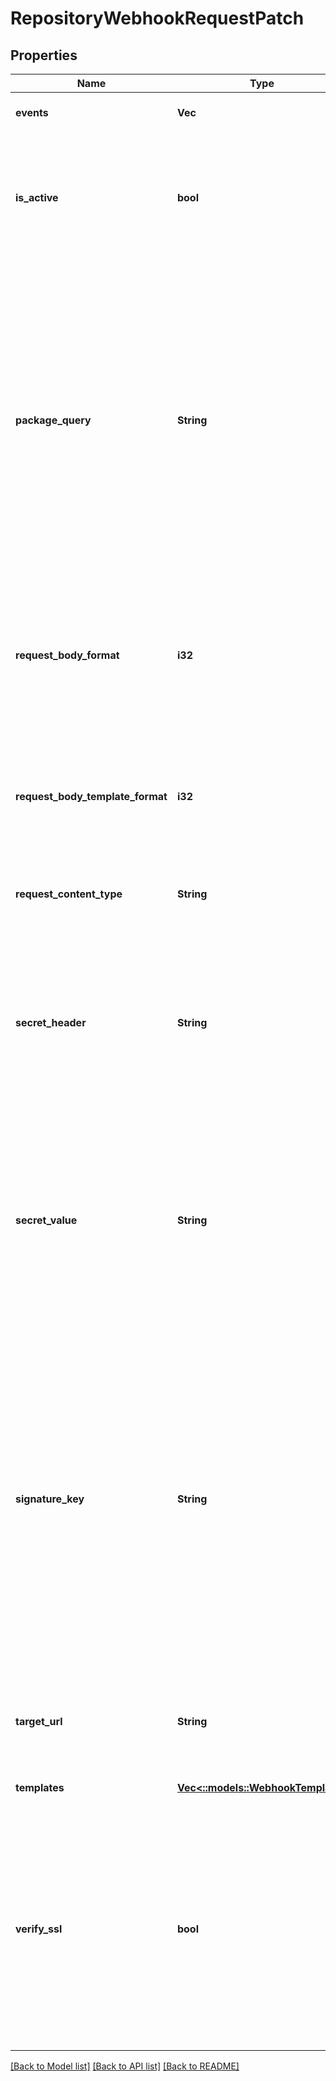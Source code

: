 # RepositoryWebhookRequestPatch

## Properties
Name | Type | Description | Notes
------------ | ------------- | ------------- | -------------
**events** | **Vec<String>** |  | [optional] [default to null]
**is_active** | **bool** | If enabled, the webhook will trigger on subscribed events and send payloads to the configured target URL. | [optional] [default to null]
**package_query** | **String** | The package-based search query for webhooks to fire. This uses the same syntax as the standard search used for repositories, and also supports boolean logic operators such as OR/AND/NOT and parentheses for grouping. If a package does not match, the webhook will not fire. | [optional] [default to null]
**request_body_format** | **i32** | The format of the payloads for webhook requests. Valid options are: (0) JSON, (1) JSON array, (2) form encoded JSON and (3) Handlebars template. | [optional] [default to null]
**request_body_template_format** | **i32** | The format of the payloads for webhook requests. Valid options are: (0) Generic/user defined, (1) JSON and (2) XML. | [optional] [default to null]
**request_content_type** | **String** | The value that will be sent for the &#39;Content Type&#39; header.  | [optional] [default to null]
**secret_header** | **String** | The header to send the predefined secret in. This must be unique from existing headers or it won&#39;t be sent. You can use this as a form of authentication on the endpoint side. | [optional] [default to null]
**secret_value** | **String** | The value for the predefined secret (note: this is treated as a passphrase and is encrypted when we store it). You can use this as a form of authentication on the endpoint side. | [optional] [default to null]
**signature_key** | **String** | The value for the signature key - This is used to generate an HMAC-based hex digest of the request body, which we send as the X-Cloudsmith-Signature header so that you can ensure that the request wasn&#39;t modified by a malicious party (note: this is treated as a passphrase and is encrypted when we store it). | [optional] [default to null]
**target_url** | **String** | The destination URL that webhook payloads will be POST&#39;ed to. | [optional] [default to null]
**templates** | [**Vec<::models::WebhookTemplate>**](WebhookTemplate.md) |  | [optional] [default to null]
**verify_ssl** | **bool** | If enabled, SSL certificates is verified when webhooks are sent. It&#39;s recommended to leave this enabled as not verifying the integrity of SSL certificates leaves you susceptible to Man-in-the-Middle (MITM) attacks. | [optional] [default to null]

[[Back to Model list]](../README.md#documentation-for-models) [[Back to API list]](../README.md#documentation-for-api-endpoints) [[Back to README]](../README.md)


